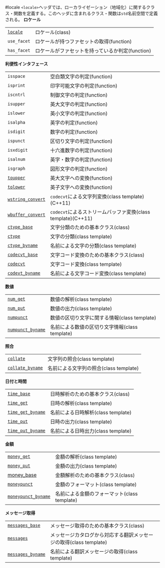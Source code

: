 #locale
`<locale>`ヘッダでは、ローカライゼーション（地域化）に関するクラス・関数を定義する。このヘッダに含まれるクラス・関数は`std`名前空間で定義される。
<b>ロケール</b>

| | |
|--------------------------------------------------------------------------------------------------|---------------------------------------------------------------------|
| [`locale`](./locale/locale.md) | ロケール(class) |
| `use_facet` | ロケールが持つファセットの取得(function) |
| `has_facet` | ロケールがファセットを持っているか判定(function) |


<b>利便性インタフェース</b>

| | |
|--------------------------------------------------------------------------------------------------------------------|-------------------------------------------------------------------------------------------------------------|
| `isspace` | 空白類文字の判定(function) |
| `isprint` | 印字可能文字の判定(function) |
| `iscntrl` | 制御文字の判定(function) |
| `isupper` | 英大文字の判定(function) |
| `islower` | 英小文字の判定(function) |
| `isalpha` | 英字の判定(function) |
| `isdigit` | 数字の判定(function) |
| `ispunct` | 区切り文字の判定(function) |
| `isxdigit` | 十六進数字の判定(function) |
| `isalnum` | 英字・数字の判定(function) |
| `isgraph` | 図形文字の判定(function) |
| [`toupper`](./locale/toupper.md) | 英大文字への変換(function) |
| [`tolower`](./locale/tolower.md) | 英子文字への変換(function) |
| [`wstring_convert`](./locale/wstring_convert.md) | `codecvt`による文字列変換(class template)(C++11) |
| [`wbuffer_convert`](./locale/wbuffer_convert.md) | `codecvt`によるストリームバッファ変換(class template)(C++11) |
| [`ctype_base`](./locale/ctype_base.md) | 文字分類のための基本クラス(class) |
| [`ctype`](./locale/ctype.md) | 文字の分類(class template) |
| [`ctype_byname`](./locale/ctype_byname.md) | 名前による文字の分類(class template) |
| [`codecvt_base`](./locale/codecvt_base.md) | 文字コード変換のための基本クラス(class) |
| [`codecvt`](./locale/codecvt.md) | 文字コード変換(class template) |
| [`codevt_byname`](./locale/codecvt_byname.md) | 名前による文字コード変換(class template) |

<b>数値</b>

| | |
|--------------------------------------------------------------------------------------------------------------------|---------------------------------------------------------------|
| [`num_get`](./locale/num_get.md) | 数値の解析(class template) |
| [`num_put`](./locale/num_put.md) | 数値の出力(class template) |
| [`numpunct`](./locale/numpunct.md) | 数値の区切り文字に関する情報(class template) |
| [`numpunct_byname`](./locale/numpunct_byname.md) | 名前による数値の区切り文字情報(class template) |


<b>照合</b>

| | |
|------------------------------------------------------------------------------------------------------------------|---------------------------------------------------|
| [`collate`](./locale/collate.md) | 文字列の照合(class template) |
| [`collate_byname`](./locale/collate_byname.md) | 名前による文字列の照合(class template) |

<b>日付と時間</b>

| | |
|--------------------------------------------------------------------------------------------------------------------|------------------------------------------------|
| [`time_base`](./locale/time_base.md) | 日時解析のための基本クラス(class) |
| [`time_get`](./locale/time_get.md) | 日時の解析(class template) |
| [`time_get_byname`](./locale/time_get_byname.md) | 名前による日時解析(class template) |
| [`time_put`](./locale/time_put.md) | 日時の出力(class template) |
| [`time_put_byname`](./locale/time_put_byname.md) | 名前による日時出力(class template) |


<b>金額</b>

| | |
|---------------------------------------------------------------------------------------------------------------------------|------------------------------------------------------------|
| [`money_get`](./locale/money_get.md) | 金額の解析(class template) |
| [`money_put`](./locale/money_put.md) | 金額の出力(class template) |
| [money_base](./locale/money_base.md) | 金額解析のための基本クラス(class) |
| [`moneypunct`](./locale/moneypunct.md) | 金額のフォーマット(class template) |
| [`moneypunct_byname`](./locale/moneypunct_byname.md) | 名前による金額のフォーマット(class template) |


<b>メッセージ取得</b>

| | |
|--------------------------------------------------------------------------------------------------------------------|---------------------------------------------------------------------------------------------|
| [`messages_base`](./locale/messages_base.md) | メッセージ取得のための基本クラス(class) |
| [`messages`](./locale/messages.md) | メッセージカタログから対応する翻訳メッセージの取得(class template) |
| [`messages_byname`](./locale/messages_byname.md) | 名前による翻訳メッセージの取得(class template) |



